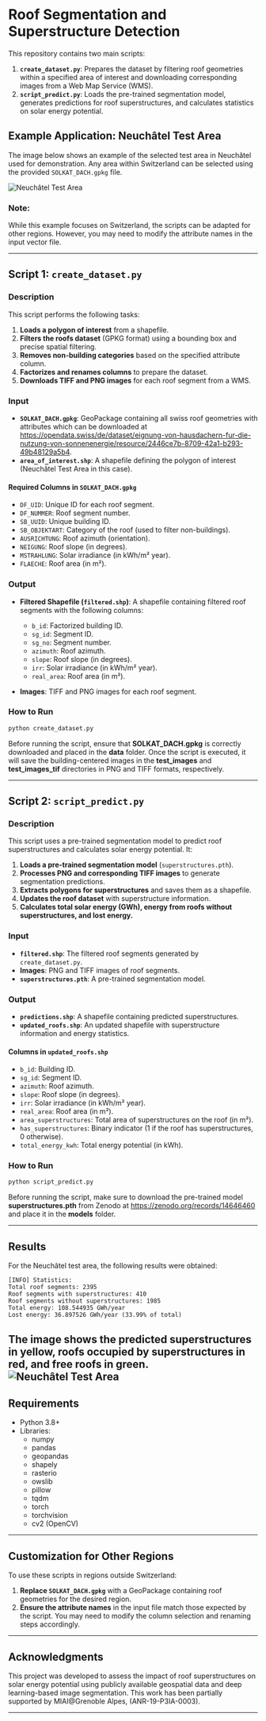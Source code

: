 # Roof Segmentation and Superstructure Detection

This repository contains two main scripts:
1. **`create_dataset.py`**: Prepares the dataset by filtering roof geometries within a specified area of interest and downloading corresponding images from a Web Map Service (WMS).
2. **`script_predict.py`**: Loads the pre-trained segmentation model, generates predictions for roof superstructures, and calculates statistics on solar energy potential.

## Example Application: Neuchâtel Test Area
The image below shows an example of the selected test area in Neuchâtel used for demonstration. Any area within Switzerland can be selected using the provided `SOLKAT_DACH.gpkg` file.

![Neuchâtel Test Area](test_area.JPG)

### Note:
While this example focuses on Switzerland, the scripts can be adapted for other regions. However, you may need to modify the attribute names in the input vector file.

---

## Script 1: `create_dataset.py`

### Description
This script performs the following tasks:
1. **Loads a polygon of interest** from a shapefile.
2. **Filters the roofs dataset** (GPKG format) using a bounding box and precise spatial filtering.
3. **Removes non-building categories** based on the specified attribute column.
4. **Factorizes and renames columns** to prepare the dataset.
5. **Downloads TIFF and PNG images** for each roof segment from a WMS.

### Input
- **`SOLKAT_DACH.gpkg`**: GeoPackage containing all swiss roof geometries with attributes which can be downloaded at https://opendata.swiss/de/dataset/eignung-von-hausdachern-fur-die-nutzung-von-sonnenenergie/resource/2446ce7b-8709-42a1-b293-49b48129a5b4.
- **`area_of_interest.shp`**: A shapefile defining the polygon of interest (Neuchâtel Test Area in this case).

#### Required Columns in `SOLKAT_DACH.gpkg`
- `DF_UID`: Unique ID for each roof segment.
- `DF_NUMMER`: Roof segment number.
- `SB_UUID`: Unique building ID.
- `SB_OBJEKTART`: Category of the roof (used to filter non-buildings).
- `AUSRICHTUNG`: Roof azimuth (orientation).
- `NEIGUNG`: Roof slope (in degrees).
- `MSTRAHLUNG`: Solar irradiance (in kWh/m² year).
- `FLAECHE`: Roof area (in m²).

### Output
- **Filtered Shapefile (`filtered.shp`)**: A shapefile containing filtered roof segments with the following columns:
  - `b_id`: Factorized building ID.
  - `sg_id`: Segment ID.
  - `sg_no`: Segment number.
  - `azimuth`: Roof azimuth.
  - `slope`: Roof slope (in degrees).
  - `irr`: Solar irradiance (in kWh/m² year).
  - `real_area`: Roof area (in m²).

- **Images**: TIFF and PNG images for each roof segment.

### How to Run
```bash
python create_dataset.py
```
Before running the script, ensure that **SOLKAT_DACH.gpkg** is correctly downloaded and placed in the **data** folder. Once the script is executed, it will save the building-centered images in the **test_images** and **test_images_tif** directories in PNG and TIFF formats, respectively.

---

## Script 2: `script_predict.py`

### Description
This script uses a pre-trained segmentation model to predict roof superstructures and calculates solar energy potential. It:
1. **Loads a pre-trained segmentation model** (`superstructures.pth`).
2. **Processes PNG and corresponding TIFF images** to generate segmentation predictions.
3. **Extracts polygons for superstructures** and saves them as a shapefile.
4. **Updates the roof dataset** with superstructure information.
5. **Calculates total solar energy (GWh), energy from roofs without superstructures, and lost energy.**

### Input
- **`filtered.shp`**: The filtered roof segments generated by `create_dataset.py`.
- **Images**: PNG and TIFF images of roof segments.
- **`superstructures.pth`**: A pre-trained segmentation model. 

### Output
- **`predictions.shp`**: A shapefile containing predicted superstructures.
- **`updated_roofs.shp`**: An updated shapefile with superstructure information and energy statistics.

#### Columns in `updated_roofs.shp`
- `b_id`: Building ID.
- `sg_id`: Segment ID.
- `azimuth`: Roof azimuth.
- `slope`: Roof slope (in degrees).
- `irr`: Solar irradiance (in kWh/m² year).
- `real_area`: Roof area (in m²).
- `area_superstructures`: Total area of superstructures on the roof (in m²).
- `has_superstructures`: Binary indicator (1 if the roof has superstructures, 0 otherwise).
- `total_energy_kwh`: Total energy potential (in kWh).

### How to Run
```bash
python script_predict.py
```
Before running the script, make sure to download the pre-trained model **superstructures.pth** from Zenodo at https://zenodo.org/records/14646460 and place it in the **models** folder.

---

## Results
For the Neuchâtel test area, the following results were obtained:

```plaintext
[INFO] Statistics:
Total roof segments: 2395
Roof segments with superstructures: 410
Roof segments without superstructures: 1985
Total energy: 108.544935 GWh/year
Lost energy: 36.897526 GWh/year (33.99% of total)
```
The image shows the predicted superstructures in yellow, roofs occupied by superstructures in red, and free roofs in green.
![Neuchâtel Test Area](test_area_output.JPG)
---

## Requirements
- Python 3.8+
- Libraries:
  - numpy
  - pandas
  - geopandas
  - shapely
  - rasterio
  - owslib
  - pillow
  - tqdm
  - torch
  - torchvision
  - cv2 (OpenCV)

---

## Customization for Other Regions
To use these scripts in regions outside Switzerland:
1. **Replace `SOLKAT_DACH.gpkg`** with a GeoPackage containing roof geometries for the desired region.
2. **Ensure the attribute names** in the input file match those expected by the script. You may need to modify the column selection and renaming steps accordingly.

---

## Acknowledgments
This project was developed to assess the impact of roof superstructures on solar energy potential using publicly available geospatial data and deep learning-based image segmentation. This work has been partially supported by MIAI@Grenoble Alpes, (ANR-19-P3IA-0003).

---
